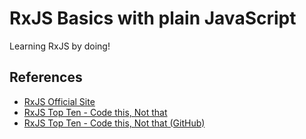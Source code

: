 # RxJS Basics with plain JavaScript

Learning RxJS by doing!

## References

- [RxJS Official Site](https://rxjs.dev/)
- [RxJS Top Ten - Code this, Not that](https://www.youtube.com/watch?v=ewcoEYS85Co)
- [RxJS Top Ten - Code this, Not that (GitHub)](https://github.com/fireship-io/175-code-this-not-that-rxjs)